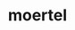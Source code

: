 ---
title: moertel
github: https://github.com/moertel
mode: dark
transition: 1s
score: 68.4
archetype:
- Minimalistic
---